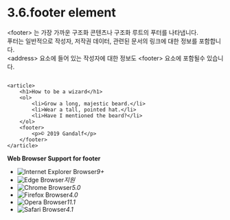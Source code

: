 # 3.6.footer element

&lt;footer&gt; 는 가장 가까운 구조화 콘텐츠나 구조화 루트의 푸터를 나타냅니다.  
푸터는 일반적으로 작성자, 저작권 데이터, 관련된 문서의 링크에 대한 정보를 포함합니다.  
&lt;address&gt; 요소에 들어 있는 작성자에 대한 정보도 &lt;footer&gt; 요소에 포함될수 있습니다.

```text

<article>
	<h1>How to be a wizard</h1>
	<ol>
		<li>Grow a long, majestic beard.</li>
		<li>Wear a tall, pointed hat.</li>
		<li>Have I mentioned the beard?</li>
	</ol>
	<footer>
		<p>© 2019 Gandalf</p>
	</footer>
</article>
```

**Web Browser Support for footer**

* ![Internet Explorer Browser](images/icon/ico_ie-true.png)_9+_
* ![Edge Browser](images/icon/ico_edge-true.png)_지원_
* ![Chrome Browser](images/icon/ico_chrome-true.png)_5.0_
* ![Firefox Browser](images/icon/ico_firefox-true.png)_4.0_
* ![Opera Browser](images/icon/ico_opera-true.png)_11.1_
* ![Safari Browser](images/icon/ico_safari-true.png)_4.1_

